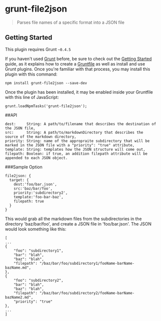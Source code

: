 # grunt-file2json

> Parses file names of a specific format into a  JSON file

## Getting Started
This plugin requires Grunt `~0.4.5`

If you haven't used [Grunt](http://gruntjs.com/) before, be sure to check out the [Getting Started](http://gruntjs.com/getting-started) guide, as it explains how to create a [Gruntfile](http://gruntjs.com/sample-gruntfile) as well as install and use Grunt plugins. Once you're familiar with that process, you may install this plugin with this command:

```
npm install grunt-file2json --save-dev
```

Once the plugin has been installed, it may be enabled inside your Gruntfile with this line of JavaScript:

```
grunt.loadNpmTasks('grunt-file2json');
```


##API

	dest:     String: A path/to/filename that describes the destination of the JSON file,    
	src:      String: A path/to/markdownDirectory that describes the source of the markdown directory,     
	priority: String: name of the appropraite subdirectory that will be marked in the JSON file with a "priority": "true" attribute,  
	template: String: templates how the JSON structure will come out,  
	filepath: Boolean: if true, an addition filepath attribute will be appended to each JSON object.


###Sample Option

    file2json: {  
      target: {  
        dest:'foo/bar.json',  
        src:'baz/bar/foo',  
        priority:'subdirectory2',  
        template:'foo-bar-baz',  
        filepath: true  
      }  
    }  

This would grab all the markdown files from the subdirectories in the directory 'baz/bar/foo', and create a JSON file in 'foo/bar.json'. The JSON would look something like this:

	[  
	...  
	{
		"foo": "subdirectory1",  
		"bar": "blah",  
		"baz": "blah",  
		"filepath": "/baz/bar/foo/subdirectory1/fooName-barName-bazName.md",  
	},  
	{
		"foo": "subdirectory2",  
		"bar": "blah",  
		"baz": "blah",  
		"filepath": "/baz/bar/foo/subdirectory2/fooName-barName-bazName2.md",  
		"priority": "true"    
	},  
	...  
	]  